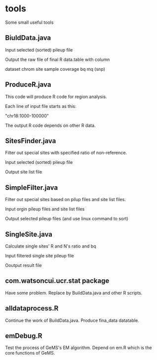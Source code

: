 # tools
Some small useful tools

## BiuldData.java

Input selected (sorted) pileup file

Output the raw file of final R data.table with column

dataset chrom site sample coverage bq mq (snp)

## ProduceR.java

This code will produce R code for region analysis.

Each line of input file starts as this:

"chr18:1000-100000"

The output R code depends on other R data.

## SitesFinder.java

Filter out special sites with specified ratio of non-reference.

Input selected (sorted) pileup file

Output site list file

## SimpleFilter.java

Filter out special sites based on pilup files and site list files.

Input orgin pileup files and site list files

Output selected pileup files (and use linux command to sort)

## SingleSite.java

Calculate single sites' R and N's ratio and bq

Input filtered single site pileup file

Ooutput result file

## com.watsoncui.ucr.stat package

Have some problem. Replace by BuildData.java and other R scripts.


## alldataprocess.R

Continue the work of BuildData.java. Produce fina_data datatable.

## emDebug.R

Test the process of GeMS's EM algorithm. Depend on em.R which is the core functions of GeMS.

